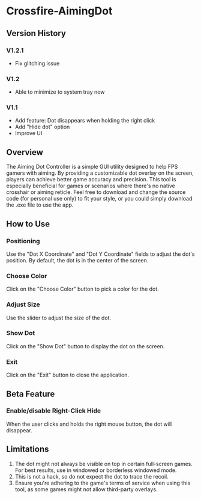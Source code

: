# Crossfire-AimingDot

## Version History

### V1.2.1
- Fix glitching issue

### V1.2
- Able to minimize to system tray now

### V1.1 
- Add feature: Dot disappears when holding the right click
- Add "Hide dot" option
- Improve UI

## Overview

The Aiming Dot Controller is a simple GUI utility designed to help FPS gamers with aiming. By providing a customizable dot overlay on the screen, players can achieve better game accuracy and precision. This tool is especially beneficial for games or scenarios where there's no native crosshair or aiming reticle. Feel free to download and change the source code (for personal use only) to fit your style, or you could simply download the .exe file to use the app.

## How to Use

### Positioning
Use the "Dot X Coordinate" and "Dot Y Coordinate" fields to adjust the dot's position. By default, the dot is in the center of the screen.

### Choose Color
Click on the "Choose Color" button to pick a color for the dot.

### Adjust Size
Use the slider to adjust the size of the dot.

### Show Dot
Click on the "Show Dot" button to display the dot on the screen.

### Exit
Click on the "Exit" button to close the application.

## Beta Feature

### Enable/disable Right-Click Hide
When the user clicks and holds the right mouse button, the dot will disappear.

## Limitations

1. The dot might not always be visible on top in certain full-screen games. For best results, use in windowed or borderless windowed mode.
2. This is not a hack, so do not expect the dot to trace the recoil.
3. Ensure you're adhering to the game's terms of service when using this tool, as some games might not allow third-party overlays.

